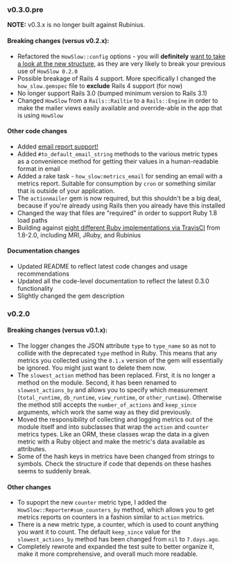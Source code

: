### v0.3.0.pre

**NOTE:** v0.3.x is no longer built against Rubinius.

#### Breaking changes (versus v0.2.x):

* Refactored the `HowSlow::config` options - you will **definitely**
  [want to take a look at the new structure](https://github.com/jefflunt/how_slow/blob/v0.3.0.pre.6/lib/how_slow/setup.rb#L3), 
  as they are very likely to break your previous use of `HowSlow 0.2.0`
* Possible breakage of Rails 4 support. More specifically I changed the
  `how_slow.gemspec` file to **exclude** Rails 4 support (for now)
* No longer support Rails 3.0 (bumped minimum version to Rails 3.1)
* Changed `HowSlow` from a `Rails::Railtie` to a `Rails::Engine` in order
  to make the mailer views easily available and override-able in the
  app that is using `HowSlow`

#### Other code changes

* Added [email report support!](https://github.com/normalocity/how_slow/issues/12)
* Added `#to_default_email_string` methods to the various metric types as a convenience
  method for getting their values in a human-readable format in email
* Added a rake task - `how_slow:metrics_email` for sending an email with a metrics
  report. Suitable for consumption by `cron` or something similar that is outside
  of your application.
* The `actionmailer` gem is now required, but this shouldn't be a big deal, because
  if you're already using Rails then you already have this installed
* Changed the way that files are "required" in order to support Ruby 1.8 load paths
* Building against [eight different Ruby implementations via TravisCI](https://travis-ci.org/normalocity/how_slow)
  from 1.8-2.0, including MRI, JRuby, and Rubinius

#### Documentation changes

* Updated README to reflect latest code changes and usage recommendations
* Updated all the code-level documentation to reflect the latest 0.3.0 functionality
* Slightly changed the gem description

### v0.2.0

#### Breaking changes (versus v0.1.x):

* The logger changes the JSON attribute `type` to `type_name` so as not to
  collide with the deprecated `type` method in Ruby. This means that any metrics
  you collected using the `0.1.x` version of the gem will essentially be
  ignored. You might just want to delete them now.
* The `slowest_action` method has been replaced. First, it is no longer a method
  on the module. Second, it has been renamed to `slowest_actions_by` and allows
  you to specify which measurement (`total_runtime`, `db_runtime`,
  `view_runtime`, or `other_runtime`). Otherwise the method still accepts the
  `number_of_actions` and `keep_since` arguments, which work the same way as
  they did previously.
* Moved the responsibility of collecting and logging metrics out of the module
  itself and into subclasses that wrap the `action` and `counter` metrics types.
  Like an ORM, these classes wrap the data in a given metric with a Ruby object
  and make the metric's data available as attributes.
* Some of the hash keys in metrics have been changed from strings to symbols.
  Check the structure if code that depends on these hashes seems to suddenly
  break.

#### Other changes

* To supoprt the new `counter` metric type, I added the
  `HowSlow::Reporter#sum_counters_by` method, which allows you to get metrics
  reports on counters in a fashion similar to `action` metrics.
* There is a new metric type, a counter, which is used to count anything you
  want it to count.
 The default `keep_since` value for the `slowest_actions_by` method has been
  changed from `nil` to `7.days.ago`.
* Completely rewrote and expanded the test suite to better organize it, make it
  more comprehensive, and overall much more readable.
